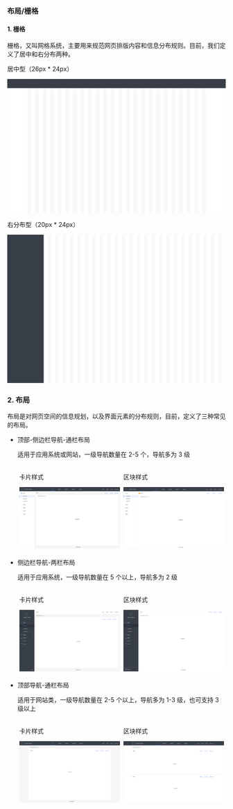 ### 布局/栅格

#### 1. 栅格

栅格，又叫网格系统，主要用来规范网页排版内容和信息分布规则。目前，我们定义了居中和右分布两种。

居中型（26px \* 24px）

![](/static/img/designs/layout-1.jpg)

右分布型（20px \* 24px）

![](/static/img/designs/layout-2.jpg)

### 2. 布局

布局是对网页空间的信息规划，以及界面元素的分布规则，目前，定义了三种常见的布局。

- 顶部-侧边栏导航-通栏布局

  适用于应用系统或网站，一级导航数量在 2-5 个，导航多为 3 级

  <div style="display:flex;">
    <div style="margin: 4px;">
      <p>卡片样式</p>
      <img src="/static/img/designs/layout-3.png"/>
    </div>
     <div style="margin: 4px;">
      <p>区块样式</p>
      <img src="/static/img/designs/layout-4.png"/>
    </div>
  </div>

* 侧边栏导航-两栏布局

  适用于应用系统，一级导航数量在 5 个以上，导航多为 2 级

  <div style="display:flex;">
    <div style="margin: 4px;">
      <p>卡片样式</p>
      <img src="/static/img/designs/layout-5.png"/>
    </div>
     <div style="margin: 4px;">
      <p>区块样式</p>
      <img src="/static/img/designs/layout-6.png"/>
    </div>
  </div>

- 顶部导航-通栏布局

  适用于网站类，一级导航数量在 2-5 个以上，导航多为 1-3 级，也可支持 3 级以上

  <div style="display:flex;">
    <div style="margin: 4px;">
      <p>卡片样式</p>
      <img src="/static/img/designs/layout-7.png"/>
    </div>
     <div style="margin: 4px;">
      <p>区块样式</p>
      <img src="/static/img/designs/layout-8.png"/>
    </div>
  </div>
